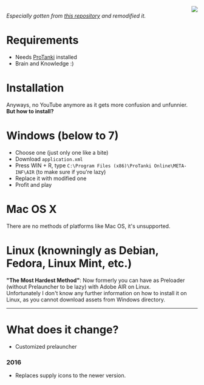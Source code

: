 <img align="right" src="https://github.com/bjuonday/Modified-ProTanki/assets/113231787/25bb5654-adf2-4ddd-992f-d688fc69df70"><br>
<i align="right">Especially gotten from <a href="https://github.com/Kleins0/protanki-mod">this repository</a> and remodified it.</i><br>
# Requirements
+ Needs [ProTanki](https://playprotanki.com) installed
+ Brain and Knowledge :)
# Installation
Anyways, no YouTube anymore as it gets more confusion and unfunnier. <b>But how to install?</b>
# Windows (below to 7)
- Choose one (just only one like a bite)
- Download `application.xml`
- Press WIN + R, type `C:\Program Files (x86)\ProTanki Online\META-INF\AIR` (to make sure if you're lazy)
- Replace it with modified one
- Profit and play
# Mac OS X
There are no methods of platforms like Mac OS, it's unsupported.
# Linux (knowningly as Debian, Fedora, Linux Mint, etc.)
**"The Most Hardest Method"**: Now formerly you can have as Preloader (without Prelauncher to be lazy) with Adobe AIR on Linux.<br>
Unfortunately I don't know any further information on how to install it on Linux, as you cannot download assets from Windows directory.
____
# What does it change?
+ Customized prelauncher

<h3>2016</h3>

+ Replaces supply icons to the newer version.

